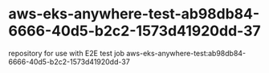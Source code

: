 # aws-eks-anywhere-test-ab98db84-6666-40d5-b2c2-1573d41920dd-37
repository for use with E2E test job aws-eks-anywhere-test:ab98db84-6666-40d5-b2c2-1573d41920dd-37
